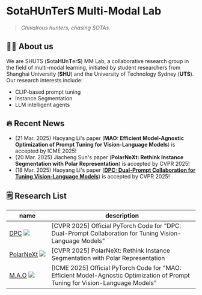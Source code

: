 # SotaHUnTerS Multi-Modal Lab

> _Chivalrous hunters, chasing SOTAs._

## 👨‍🎓 About us
We are SHUTS (**S**ota**HU**n**T**er**S**) MM Lab, a collaborative research group in the field of multi-modal learning, initiated by student researchers from Shanghai University (**SHU**) and the University of Technology Sydney (**UTS**). Our research interests include:

- CLIP-based prompt tuning
- Instance Segmentation
- LLM intelligent agents

## 🔥 Recent News
- (21 Mar. 2025) Haoyang Li's paper (**MAO: Efficient Model-Agnostic Optimization of Prompt Tuning for Vision-Language Models**) is accepted by ICME 2025!
- (20 Mar. 2025) Jiacheng Sun's paper (**PolarNeXt: Rethink Instance Segmentation with Polar Representation**) is accepted by CVPR 2025!
- (18 Mar. 2025) Haoyang Li's paper ([**DPC: Dual-Prompt Collaboration for Tuning Vision-Language Models**](https://arxiv.org/abs/2503.13443)) is accepted by CVPR 2025!

## 🗒️ Research List

| name                                                         | description                                                  |
| ---------------------------------------------------------------------- | ------------------------------------------------------------ |
| [DPC](https://arxiv.org/abs/2503.13443) <a href='https://github.com/JREion/DPC'><img src='https://img.shields.io/github/stars/JREion/DPC?style=social' /></a> | [CVPR 2025] Official PyTorch Code for "DPC: Dual-Prompt Collaboration for Tuning Vision-Language Models" |
| <nobr>[PolarNeXt](https://github.com/Sun15194/PolarNeXt) <a href='https://github.com/Sun15194/PolarNeXt'><img src='https://img.shields.io/github/stars/Sun15194/PolarNeXt?style=social' /></a></nobr> | [CVPR 2025] PolarNeXt: Rethink Instance Segmentation with Polar Representation |
| [M.A.O](https://github.com/JREion/M.A.O) <a href='https://github.com/JREion/M.A.O'><img src='https://img.shields.io/github/stars/JREion/M.A.O?style=social' /></a> | [ICME 2025] Official PyTorch Code for "MAO: Efficient Model-Agnostic Optimization of Prompt Tuning for Vision-Language Models" |
